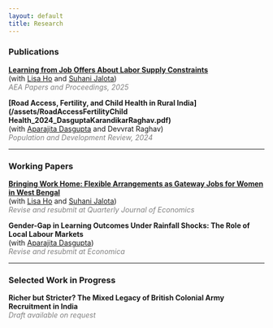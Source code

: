 ```yaml
---
layout: default
title: Research
---
```


### Publications

**[Learning from Job Offers About Labor Supply Constraints](/assets/LearningfromJobOffers_2025_HoJalotaKarandikar.pdf)**  
(with [Lisa Ho](https://lisayzho.github.io/) and [Suhani Jalota](https://www.suhanijalota.me/))  
<span style="color: grey;"><em>AEA Papers and Proceedings, 2025</em></span>

**[Road Access, Fertility, and Child Health in Rural India](/assets/RoadAccessFertilityChild Health_2024_DasguptaKarandikarRaghav.pdf)**  
(with [Aparajita Dasgupta](https://sites.google.com/ashoka.edu.in/aparajita-dasgupta) and Devvrat Raghav)  
<span style="color: grey;"><em>Population and Development Review, 2024</em></span>

---

### Working Papers

**[Bringing Work Home: Flexible Arrangements as Gateway Jobs for Women in West Bengal](/assets/BringingWorkHome_2025wp_HoJalotaKarandikar.pdf)**  
(with [Lisa Ho](https://lisayzho.github.io/) and [Suhani Jalota](https://www.suhanijalota.me/))  
<span style="color: grey;"><em>Revise and resubmit at Quarterly Journal of Economics</em></span>

**Gender-Gap in Learning Outcomes Under Rainfall Shocks: The Role of Local Labour Markets**  
(with [Aparajita Dasgupta](https://sites.google.com/ashoka.edu.in/aparajita-dasgupta))  
<span style="color: grey;"><em>Revise and resubmit at Economica</em></span>

---

### Selected Work in Progress

**Richer but Stricter? The Mixed Legacy of British Colonial Army Recruitment in India**  
<span style="color: grey;"><em>Draft available on request</em></span>

